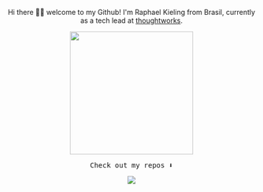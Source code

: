 
<p align="center" >
Hi there 👋🏾 welcome to my Github! I'm Raphael Kieling from Brasil, currently as a tech lead at <a href="https://www.thoughtworks.com/">thoughtworks</a>.
</p>


<p align="center">
  <img width="250" src="https://media.giphy.com/media/2sgfR9c3gAUoqvVKYC/giphy.gif">
</p>

<p align="center">
  <samp>
    Check out my repos ⬇️
  </samp>
</p>

<p align="center">
 <img src="https://visitor-badge.glitch.me/badge?page_id=raphael.kieling"/>
</p>
